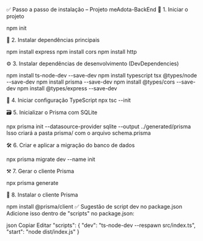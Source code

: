 ✅ Passo a passo de instalação – Projeto meAdota-BackEnd
🧱 1. Iniciar o projeto

npm init

🚀 2. Instalar dependências principais

npm install express
npm install cors
npm install http

⚙️ 3. Instalar dependências de desenvolvimento (DevDependencies)

npm install ts-node-dev --save-dev
npm install typescript tsx @types/node --save-dev
npm install prisma --save-dev
npm install @types/cors --save-dev
npm install @types/express --save-dev

🧠 4. Iniciar configuração TypeScript
npx tsc --init

🗃️ 5. Inicializar o Prisma com SQLite

npx prisma init --datasource-provider sqlite --output ../generated/prisma
Isso criará a pasta prisma/ com o arquivo schema.prisma

🛠️ 6. Criar e aplicar a migração do banco de dados

npx prisma migrate dev --name init

⚒️ 7. Gerar o cliente Prisma

npx prisma generate

🧩 8. Instalar o cliente Prisma

npm install @prisma/client
✅ Sugestão de script dev no package.json
Adicione isso dentro de "scripts" no package.json:

json
Copiar
Editar
"scripts": {
  "dev": "ts-node-dev --respawn src/index.ts",
  "start": "node dist/index.js"
}


<!-- import { Request, Response } from "express";
import { PrismaClient } from "../../generated/prisma";

const prisma = new PrismaClient()

export default {
    create: async (req: Request, res: Response) => {
        const pet = await prisma.pet.create({ data: req.body })
        return res.status(201).json(pet)
    },

    read: async (req: Request, res: Response) => {
        const pets = await prisma.pet.findMany({ select: { id: true, image: true, animal: true, name: true, description: true, race: true, age: true, size: true, cep: true } })
        return res.status(200).json(pets)
    },

    update: async (req: Request, res: Response) => {
        const id = req.params.id
        const pet = await prisma.pet.update({ data: req.body, where: { id: +id } })
        return res.status(200).json(pet)
    },

    delete: async (req: Request, res: Response) => {
        const id = req.params.id
        const pet = await prisma.pet.delete({ where: { id: +id } })
        return res.status(200).json(pet)
    },

} -->


<!-- import { Request, Response } from "express";
import { PrismaClient } from "../../generated/prisma";

const prisma = new PrismaClient()

export default {
    create: async (req: Request, res: Response) => {
        const user = await prisma.user.create({ data: req.body })
        return res.status(201).json(user)
    },

    read: async (req: Request, res: Response) => {
        const users = await prisma.user.findMany({ select: { password: false, id: true, name: true, email: true } })
        return res.status(200).json(users)
    },

    update: async (req: Request, res: Response) => {
        const id = req.params.id
        const user = await prisma.user.update({ data: req.body, where: { id: +id } })
        return res.status(200).json(user)
    },

    delete: async (req: Request, res: Response) => {
        const id = req.params.id
        const user = await prisma.user.delete({ where: { id: +id } })
        return res.status(200).json(user)
    },

    login: async (req: Request, res: Response) => {
        const { email, password } = req.body
        const user = await prisma.user.findFirst({ where: { email, password }, select: { password: false, id: true, name: true, email: true } })
        if(user) return res.status(200).json(user)
        return res.status(404).send("User not found")
    }

} -->


<!-- .env: DATABASE_URL="file:./dev.db" -->